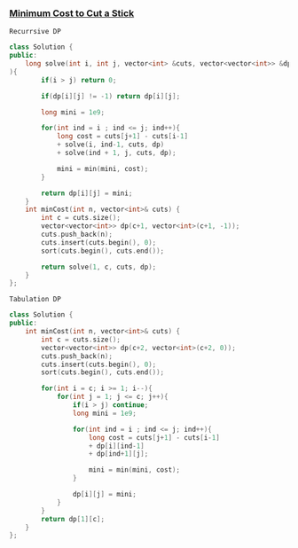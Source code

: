 ### [Minimum Cost to Cut a Stick](https://leetcode.com/problems/minimum-cost-to-cut-a-stick/description/)

```Recurrsive DP```

```cpp
class Solution {
public:
    long solve(int i, int j, vector<int> &cuts, vector<vector<int>> &dp
){
        if(i > j) return 0;

        if(dp[i][j] != -1) return dp[i][j];

        long mini = 1e9;

        for(int ind = i ; ind <= j; ind++){
            long cost = cuts[j+1] - cuts[i-1] 
            + solve(i, ind-1, cuts, dp) 
            + solve(ind + 1, j, cuts, dp);

            mini = min(mini, cost);
        }

        return dp[i][j] = mini;
    }
    int minCost(int n, vector<int>& cuts) {
        int c = cuts.size();
        vector<vector<int>> dp(c+1, vector<int>(c+1, -1));
        cuts.push_back(n);
        cuts.insert(cuts.begin(), 0);
        sort(cuts.begin(), cuts.end());

        return solve(1, c, cuts, dp);
    }
};
```

```Tabulation DP```

```cpp
class Solution {
public:
    int minCost(int n, vector<int>& cuts) {
        int c = cuts.size();
        vector<vector<int>> dp(c+2, vector<int>(c+2, 0));
        cuts.push_back(n);
        cuts.insert(cuts.begin(), 0);
        sort(cuts.begin(), cuts.end());

        for(int i = c; i >= 1; i--){
            for(int j = 1; j <= c; j++){
                if(i > j) continue;
                long mini = 1e9;

                for(int ind = i ; ind <= j; ind++){
                    long cost = cuts[j+1] - cuts[i-1] 
                    + dp[i][ind-1]
                    + dp[ind+1][j];

                    mini = min(mini, cost);
                }

                dp[i][j] = mini;
            }
        }
        return dp[1][c];
    }
};